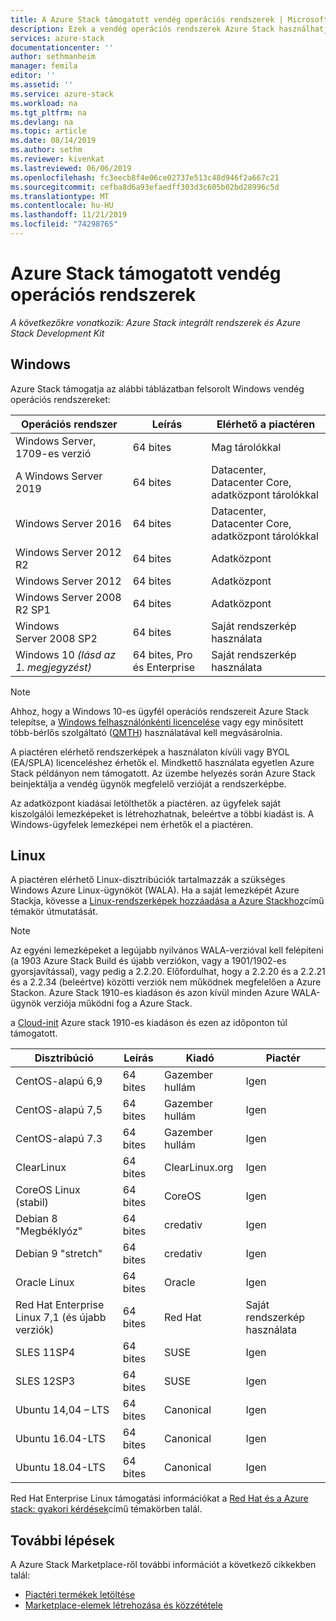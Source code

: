 ```yaml
---
title: A Azure Stack támogatott vendég operációs rendszerek | Microsoft Docs
description: Ezek a vendég operációs rendszerek Azure Stack használhatják.
services: azure-stack
documentationcenter: ''
author: sethmanheim
manager: femila
editor: ''
ms.assetid: ''
ms.service: azure-stack
ms.workload: na
ms.tgt_pltfrm: na
ms.devlang: na
ms.topic: article
ms.date: 08/14/2019
ms.author: sethm
ms.reviewer: kivenkat
ms.lastreviewed: 06/06/2019
ms.openlocfilehash: fc3eecb8f4e06ce02737e513c48d946f2a667c21
ms.sourcegitcommit: cefba8d6a93efaedff303d3c605b02bd28996c5d
ms.translationtype: MT
ms.contentlocale: hu-HU
ms.lasthandoff: 11/21/2019
ms.locfileid: "74298765"
---
```

# <a name="guest-operating-systems-supported-on-azure-stack"></a>Azure Stack támogatott vendég operációs rendszerek

*A következőkre vonatkozik: Azure Stack integrált rendszerek és Azure Stack Development Kit*

## <a name="windows"></a>Windows

Azure Stack támogatja az alábbi táblázatban felsorolt Windows vendég operációs rendszereket:

| Operációs rendszer | Leírás | Elérhető a piactéren |
| --- | --- | --- |
| Windows Server, 1709-es verzió | 64 bites | Mag tárolókkal |
| A Windows Server 2019 | 64 bites |  Datacenter, Datacenter Core, adatközpont tárolókkal |
| Windows Server 2016 | 64 bites |  Datacenter, Datacenter Core, adatközpont tárolókkal |
| Windows Server 2012 R2 | 64 bites |  Adatközpont |
| Windows Server 2012 | 64 bites |  Adatközpont |
| Windows Server 2008 R2 SP1 | 64 bites |  Adatközpont |
| Windows Server 2008 SP2 | 64 bites |  Saját rendszerkép használata |
| Windows 10 *(lásd az 1. megjegyzést)* | 64 bites, Pro és Enterprise | Saját rendszerkép használata |

> [!NOTE]
> Ahhoz, hogy a Windows 10-es ügyfél operációs rendszereit Azure Stack telepítse, a [Windows felhasználónkénti licencelése](https://www.microsoft.com/Licensing/product-licensing/windows10.aspx) vagy egy minősített több-bérlős szolgáltató ([QMTH](https://www.microsoft.com/en-us/CloudandHosting/licensing_sca.aspx)) használatával kell megvásárolnia.

A piactéren elérhető rendszerképek a használaton kívüli vagy BYOL (EA/SPLA) licenceléshez érhetők el. Mindkettő használata egyetlen Azure Stack példányon nem támogatott. Az üzembe helyezés során Azure Stack beinjektálja a vendég ügynök megfelelő verzióját a rendszerképbe.

Az adatközpont kiadásai letölthetők a piactéren. az ügyfelek saját kiszolgálói lemezképeket is létrehozhatnak, beleértve a többi kiadást is. A Windows-ügyfelek lemezképei nem érhetők el a piactéren.

## <a name="linux"></a>Linux

A piactéren elérhető Linux-disztribúciók tartalmazzák a szükséges Windows Azure Linux-ügynököt (WALA). Ha a saját lemezképét Azure Stackja, kövesse a [Linux-rendszerképek hozzáadása a Azure Stackhoz](azure-stack-linux.md)című témakör útmutatását.

> [!NOTE]
> Az egyéni lemezképeket a legújabb nyilvános WALA-verzióval kell felépíteni (a 1903 Azure Stack Build és újabb verziókon, vagy a 1901/1902-es gyorsjavítással), vagy pedig a 2.2.20. Előfordulhat, hogy a 2.2.20 és a 2.2.21 és a 2.2.34 (beleértve) közötti verziók nem működnek megfelelően a Azure Stackon. Azure Stack 1910-es kiadáson és azon kívül minden Azure WALA-ügynök verziója működni fog a Azure Stack.
>
> a [Cloud-init](https://cloud-init.io/) Azure stack 1910-es kiadáson és ezen az időponton túl támogatott.

| Disztribúció | Leírás | Kiadó | Piactér |
| --- | --- | --- | --- |
| CentOS-alapú 6,9 | 64 bites | Gazember hullám | Igen |
| CentOS-alapú 7,5 | 64 bites | Gazember hullám | Igen |
| CentOS-alapú 7.3 | 64 bites | Gazember hullám | Igen |
| ClearLinux | 64 bites | ClearLinux.org | Igen |
| CoreOS Linux (stabil) |  64 bites | CoreOS | Igen |
| Debian 8 "Megbéklyóz" | 64 bites | credativ |  Igen |
| Debian 9 "stretch" | 64 bites | credativ | Igen |
| Oracle Linux | 64 bites | Oracle | Igen |
| Red Hat Enterprise Linux 7,1 (és újabb verziók) | 64 bites | Red Hat | Saját rendszerkép használata |
| SLES 11SP4 | 64 bites | SUSE | Igen |
| SLES 12SP3 | 64 bites | SUSE | Igen |
| Ubuntu 14,04 – LTS | 64 bites | Canonical | Igen |
| Ubuntu 16.04-LTS | 64 bites | Canonical | Igen |
| Ubuntu 18.04-LTS | 64 bites | Canonical | Igen |

Red Hat Enterprise Linux támogatási információkat a [Red Hat és a Azure stack: gyakori kérdések](https://access.redhat.com/articles/3413531)című témakörben talál.

## <a name="next-steps"></a>További lépések

A Azure Stack Marketplace-ről további információt a következő cikkekben talál:

- [Piactéri termékek letöltése](azure-stack-download-azure-marketplace-item.md)  
- [Marketplace-elemek létrehozása és közzététele](azure-stack-create-and-publish-marketplace-item.md)
